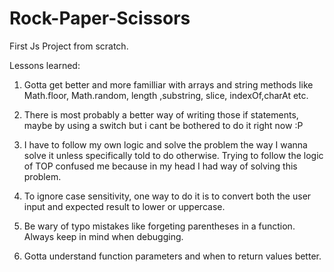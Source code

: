 # Rock-Paper-Scissors
First Js Project from scratch.


Lessons learned:

1. Gotta get better and more familliar with arrays and string methods like Math.floor, Math.random, length ,substring, slice, indexOf,charAt etc.

2. There is most probably a better way of writing those if statements, maybe by using a switch but i cant be bothered to do it right now :P

3. I have to follow my own logic and solve the problem the way I wanna solve it unless specifically told to do otherwise. Trying to follow the logic of TOP confused me because in my head I had way of solving this problem.

4. To ignore case sensitivity, one way to do it is to convert both the user input and expected result to lower or uppercase.

5. Be wary of typo mistakes like forgeting parentheses in a function. Always keep in mind when debugging.

6. Gotta understand function parameters and when to return values better.